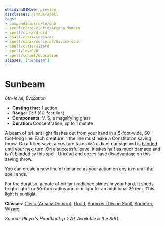 ```yaml
---
obsidianUIMode: preview
cssclasses: json5e-spell
tags:
- compendium/src/5e/phb
- spell/class/cleric/arcana-domain
- spell/class/druid
- spell/class/sorcerer
- spell/class/sorcerer/divine-soul
- spell/class/wizard
- spell/level/6
- spell/school/evocation
aliases: ["Sunbeam"]
---
```

# Sunbeam
*6th-level, Evocation*  

- **Casting time:** 1 action
- **Range:** Self (60-feet line)
- **Components:** V, S, a magnifying glass
- **Duration:** Concentration, up to 1 minute

A beam of brilliant light flashes out from your hand in a 5-foot-wide, 60-foot-long line. Each creature in the line must make a Constitution saving throw. On a failed save, a creature takes `6d8` radiant damage and is [blinded](z_compendium/rules/conditions.md#blinded) until your next turn. On a successful save, it takes half as much damage and isn't [blinded](z_compendium/rules/conditions.md#blinded) by this spell. Undead and oozes have disadvantage on this saving throw.

You can create a new line of radiance as your action on any turn until the spell ends.

For the duration, a mote of brilliant radiance shines in your hand. It sheds bright light in a 30-foot radius and dim light for an additional 30 feet. This light is sunlight.

**Classes**: [Cleric (Arcana Domain)](z_compendium/classes/cleric-arcana-domain-scag.md), [Druid](z_compendium/classes/druid.md), [Sorcerer (Divine Soul)](z_compendium/classes/sorcerer-divine-soul-xge.md), [Sorcerer](z_compendium/classes/sorcerer.md), [Wizard](z_compendium/classes/wizard.md)

*Source: Player's Handbook p. 279. Available in the SRD.*